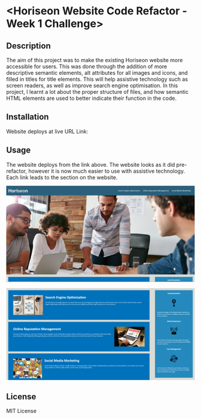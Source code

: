# <Horiseon Website Code Refactor - Week 1 Challenge>

## Description

The aim of this project was to make the existing Horiseon website more accessible for users. This was done through the addition of more descriptive semantic elements, alt attributes for all images and icons, and filled in titles for title elements. This will help assistive technology such as screen readers, as well as improve search engine optimisation. In this project, I learnt a lot about the proper structure of files, and how semantic HTML elements are used to better indicate their function in the code. 

## Installation

Website deploys at live URL
Link: 

## Usage

The website deploys from the link above. The website looks as it did pre-refactor, however it is now much easier to use with assistive technology.
Each link leads to the section on the website. 

![ Picture of the first section of Horiseon website](assets/images/horiseon1.png)

![ Picture of the second section of Horiseon website](assets/images/horiseon2.png)

## License

MIT License

